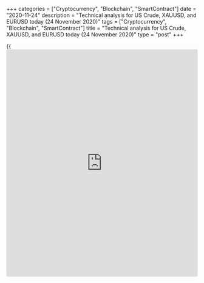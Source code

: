 +++
categories = ["Cryptocurrency", "Blockchain", "SmartContract"]
date = "2020-11-24"
description = "Technical analysis for US Crude, XAUUSD, and EURUSD today (24 November 2020)"
tags = ["Cryptocurrency", "Blockchain", "SmartContract"]
title = "Technical analysis for US Crude, XAUUSD, and EURUSD today (24 November 2020)"
type = "post"
+++

{{<iframe id="large-banner" src="https://www.bounty.group/#slide=3.0" width="100%" height="600" scrolling="no" style="border: 0px solid rgb(216, 221, 230); border-radius: 3px;">}}

2020-11-24

2020-11-24

Short-term forecast for oil, gold, and EURUSD for 24.11.2020Alex
Rodionov

I welcome my fellow traders! I have made a price forecast for US Crude,
XAUUSD, and EURUSD using a combination of margin zones methodology and
technical analysis. Based on the market analysis, I suggest entry
signals for day traders.

The oil price broke through the local high of November yesterday. Oil is
approaching the primary buy target Target Zone 2 [44.22 — 43.71].

The article covers the following subjects:

## Oil price forecast for today: USCrude analysis

The oil price broke through the local high of November yesterday. Oil is
approaching the primary buy target Target Zone 2 [44.22 — 43.71]. When
the price tests the resistance, I recommend exiting purchases and
expecting a correction.

If the price breaks out TZ2 and consolidates above, the next upside
target will be in Target Zone 3 [49.32 — 48.41].

It is clear from the short-term oil price chart that the local trend has
turned up. The price is breaking out Intermediary Zone [42.63 – 42.39]
and consolidating above.

There wasn’t a sell pattern yesterday. There appeared a pattern to buy
with a target in the upper Target Zone [45.24 – 44.77]. I recommend
holding the purchases entered in IZ at the breakeven up to the target.

The trend key support in the zone of [41.13 – 40.89]. Until the price
breaks this zone out, it is not relevant to sell oil.

### [USCrude ][1]trading ideas for today:

Hold up buy trades entered in Intermediary Zone [42.63 - 42.39].
TakeProfit: Target Zone [45.24 - 44.77]. StopLoss: at the breakeven.

* * *

## Gold price forecast for today: XAUUSD analysis

Gold price broke out the support zone of [1851.5 – 1848.7]. The middle-
term downtrend continues. It was not relevant to buy in the correction.

Bears are trying to break out Target Zone 2 [1829.4 – 1820.1]. If the
price breaks out the zone and consolidates below, we shall enter sell
trades with the target at Target Zone 3 [1736.0 – 1727.0].

The trend border is in the zone of [1947.8 — 1936.3].

Let us analyze the gold short-term trend. It is also down. The price
broke through the low o November 9 yesterday. Today, traders will try to
consolidate the price below Target Zone [1850.4 – 1838.9].

If the price consolidates below the zone, the next sell target will be
Gold Zone [1792.9 – 1787.2].

The strong resistance zones where one could enter sell trades at good
prices according to the patterns are:

  1. Additional Zone [1852.9 - 1850.0].

  2. Intermediary Zone [1884.5 - 1878.8].

The sell target will be to break through today’s low.

If the price breaks out AZ following the correction, we could buy gold
with a target at IZ.

### [XAUUSD][2] trading ideas for today:

  1. Sell according to the pattern in Additional Zone [1852.9 - 1850.0]. TakeProfit: 1822.0. StopLoss: according to the pattern rules.

  2. If the price breaks out Additional Zone [1852.9 — 1850.0], buy. TakeProfit: Intermediary Zone [1884.5 - 1878.8]. StopLoss: below the next local low.

* * *

## Euro/Dollar forecast for today: EURUSD analysis

Nothing has changed in the EURUSD medium-term chart. The middle-term
trend is up, the target is at Target Zone 2 [1.2032 – 1.2012]. The trend
key support where we can enter purchases at good prices is in the zone
of [1.1688 — 1.1664].

Let us look at the short-term EURUSD price chart. The short-term
downtrend continues, the target is at the lower Target Zone  [1.1688 -
1.1665]. Yesterday, the price dropped from the trend key resistance and
drew the sell pattern. The local support is in the zone of [1.1802 -
1.1791].

Today, I recommend selling the euro according to the pattern with
partial volume. When the price breaks through yesterday’s low, move the
trade to the breakeven.

An alternative scenario to buy the euro-dollar. It will work out if the
price breaks out Intermediary Zone [1.1873 - 1.1861] and closes above
the zone at the US session. In this case, the short-term trend will turn
up and we shall buy on the correction starting from the next trading
day.

### [EURUSD][3] trading ideas for today:

  1. Sell according to the pattern in Intermediary Zone [1.1873 - 1.1861]. TakeProfit: 1.1747, Target Zone [1.1688 - 1.1665]. StopLoss: according to the pattern rules.

  2. If the price consolidates above level 1.1850, buy. TakeProfit: [1.2000 - 1.1977]. StopLoss: 1.1848.

* * *

P.S. Did you like my article? Share it in social networks: it will be
the best “thank you" :)

Ask me questions and comment below. I’ll be glad to answer your
questions and give necessary explanations.

 **Useful links:**

  * I recommend trying to trade with a reliable broker [here][4]. The system allows you to trade by yourself or copy successful traders from all across the globe.
  * Use my promo-code BLOG for getting deposit bonus 50% on LiteForex platform. Just enter this code in the appropriate field while [depositing][5] your trading account.
  * Telegram chat for traders: <t.me/liteforexengchat>. We are sharing the signals and trading experience
  * Telegram channel with high-quality analytics, Forex reviews, training articles, and other useful things for traders <t.me/liteforex>

## Price chart of USCrude in real time mode

The content of this article reflects the author’s opinion and does not
necessarily reflect the official position of LiteForex. The material
published on this page is provided for informational purposes only and
should not be considered as the provision of investment advice for the
purposes of Directive 2004/39/EC.

Rate this article:

{{value}}

( {{count}} {{title}} )

   1. my.liteforex.com/trading?type=oil
   2. my.liteforex.com/trading/chart?symbol=XAUUSD
   3. my.liteforex.com/trading/chart?symbol=EURUSD
   4. my.liteforex.com/?category=analysts-opinions&slug=short-term-forecast-for-oil-gold-and-eurusd-for-24112020&openPopup=%2Fregistration%2Fpopup&utm_source=blog&utm_medium=article&utm_campaign=bonus
   5. my.liteforex.com/deposit/?category=analysts-opinions&slug=short-term-forecast-for-oil-gold-and-eurusd-for-24112020&promo_code=BLOG&utm_source=blog&utm_medium=article&utm_campaign=bonus